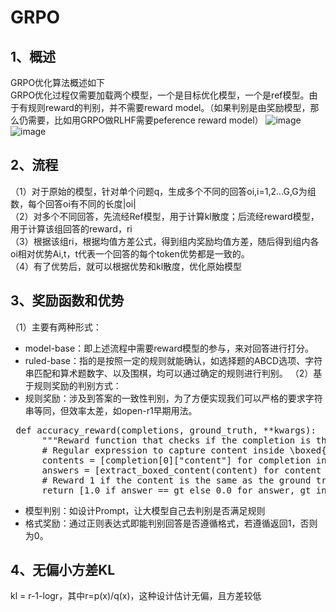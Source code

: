 # GRPO
## 1、概述
GRPO优化算法概述如下  
GRPO优化过程仅需要加载两个模型，一个是目标优化模型，一个是ref模型。由于有规则reward的判别，并不需要reward model。（如果判别是由奖励模型，那么仍需要，比如用GRPO做RLHF需要peference reward model）
![image](https://github.com/user-attachments/assets/55ca4e65-6777-4f37-8409-3ce5378081ef)
![image](https://github.com/user-attachments/assets/da0bb7dd-0772-48d7-8f65-5a1569320dbd)
## 2、流程  
（1）对于原始的模型，针对单个问题q，生成多个不同的回答oi,i=1,2...G,G为组数，每个回答oi有不同的长度|oi|  
（2）对多个不同回答，先流经Ref模型，用于计算kl散度；后流经reward模型，用于计算该组回答的reward，ri  
（3）根据该组ri，根据均值方差公式，得到组内奖励均值方差，随后得到组内各oi相对优势Ai,t，t代表一个回答的每个token优势都是一致的。  
（4）有了优势后，就可以根据优势和kl散度，优化原始模型  
## 3、奖励函数和优势  
（1）主要有两种形式：
- model-base：即上述流程中需要reward模型的参与，来对回答进行打分。
- ruled-base：指的是按照一定的规则就能确认，如选择题的ABCD选项、字符串匹配和算术题数字、以及围棋，均可以通过确定的规则进行判别。
（2）基于规则奖励的判别方式：
- 规则奖励：涉及到答案的一致性判别，为了方便实现我们可以严格的要求字符串等同，但效率太差，如open-r1早期用法。
<pre> def accuracy_reward(completions, ground_truth, **kwargs):
      """Reward function that checks if the completion is the same as the ground truth."""
      # Regular expression to capture content inside \boxed{}
      contents = [completion[0]["content"] for completion in completions]
      answers = [extract_boxed_content(content) for content in contents]
      # Reward 1 if the content is the same as the ground truth, 0 otherwise
      return [1.0 if answer == gt else 0.0 for answer, gt in zip(answers, ground_truth)]</pre>  
- 模型判别：如设计Prompt，让大模型自己去判别是否满足规则
- 格式奖励：通过正则表达式即能判别回答是否遵循格式，若遵循返回1，否则为0。
## 4、无偏小方差KL
kl = r-1-logr，其中r=p(x)/q(x)，这种设计估计无偏，且方差较低
